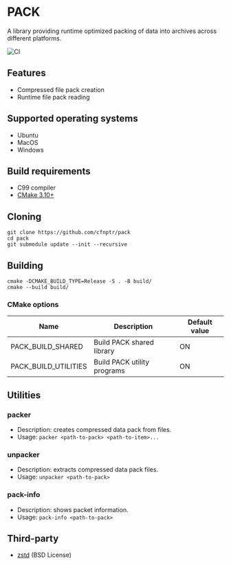 # PACK
A library providing runtime optimized packing of data into archives across different platforms.

![CI](https://github.com/cfnptr/pack/actions/workflows/cmake.yml/badge.svg)

## Features
* Compressed file pack creation
* Runtime file pack reading

## Supported operating systems
* Ubuntu
* MacOS
* Windows

## Build requirements
* C99 compiler
* [CMake 3.10+](https://cmake.org/)

## Cloning
```
git clone https://github.com/cfnptr/pack
cd pack
git submodule update --init --recursive
```

## Building
```
cmake -DCMAKE_BUILD_TYPE=Release -S . -B build/
cmake --build build/
```

### CMake options
| Name                 | Description                         | Default value |
| -------------------- | ----------------------------------- | ------------- |
| PACK_BUILD_SHARED    | Build PACK shared library           | ON            |
| PACK_BUILD_UTILITIES | Build PACK utility programs         | ON            |

## Utilities

### packer
* Description: creates compressed data pack from files.
* Usage: ```packer <path-to-pack> <path-to-item>...```

### unpacker
* Description: extracts compressed data pack files.
* Usage: ```unpacker <path-to-pack>```

### pack-info
* Description: shows packet information.
* Usage: ```pack-info <path-to-pack>```

## Third-party
* [zstd](https://github.com/facebook/zstd/) (BSD License)
